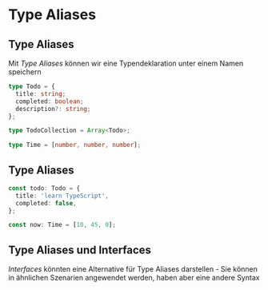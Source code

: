 # Type Aliases

## Type Aliases

Mit _Type Aliases_ können wir eine Typendeklaration unter einem Namen speichern

```ts
type Todo = {
  title: string;
  completed: boolean;
  description?: string;
};
```

```ts
type TodoCollection = Array<Todo>;
```

```ts
type Time = [number, number, number];
```

## Type Aliases

```ts
const todo: Todo = {
  title: 'learn TypeScript',
  completed: false,
};
```

```ts
const now: Time = [10, 45, 0];
```

## Type Aliases und Interfaces

_Interfaces_ könnten eine Alternative für Type Aliases darstellen - Sie können in ähnlichen Szenarien angewendet werden, haben aber eine andere Syntax
